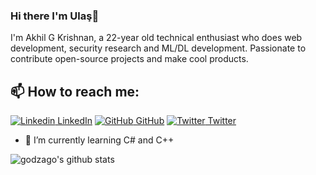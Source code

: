 
### Hi there I'm Ulaş👋
I'm Akhil G Krishnan, a 22-year old technical enthusiast who does web development, security research and ML/DL development. Passionate to contribute open-source projects and make cool products.<br>
## 📫 How to reach me: 
[![Linkedin](https://i.stack.imgur.com/gVE0j.png) LinkedIn](https://www.linkedin.com/in/ulaşdemirdöven) [![GitHub](https://i.stack.imgur.com/tskMh.png) GitHub](https://github.com/godzago) [![Twitter](http://i.imgur.com/wWzX9uB.png) Twitter](https://twitter.com/godzago) 

- 🌱 I’m currently learning C# and C++


![godzago's github stats](https://github-readme-stats.vercel.app/api?username=godzago&show_icons=true&theme=dark)


